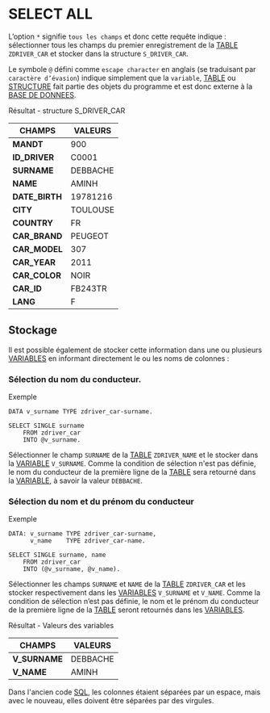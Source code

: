 # SELECT ALL

L’option `*` signifie `tous les champs` et donc cette requête indique : sélectionner tous les champs du premier enregistrement de la [TABLE](../../09_Tables_DB/01_Tables.md) `ZDRIVER_CAR` et stocker dans la structure `S_DRIVER_CAR`.

Le symbole `@` défini comme `escape character` en anglais (se traduisant par `caractère d’évasion`) indique simplement que la `variable`, [TABLE](../../09_Tables_DB/01_Tables.md) ou [STRUCTURE](../../09_Tables_DB/11_Structures.md) fait partie des objets du programme et est donc externe à la [BASE DE DONNEES]().

Résultat - structure S_DRIVER_CAR

| **CHAMPS**     | **VALEURS** |
| -------------- | ----------- |
| **MANDT**      | 900         |
| **ID_DRIVER**  | C0001       |
| **SURNAME**    | DEBBACHE    |
| **NAME**       | AMINH       |
| **DATE_BIRTH** | 19781216    |
| **CITY**       | TOULOUSE    |
| **COUNTRY**    | FR          |
| **CAR_BRAND**  | PEUGEOT     |
| **CAR_MODEL**  | 307         |
| **CAR_YEAR**   | 2011        |
| **CAR_COLOR**  | NOIR        |
| **CAR_ID**     | FB243TR     |
| **LANG**       | F           |

## Stockage

Il est possible également de stocker cette information dans une ou plusieurs [VARIABLES](../../04_Variables/01_Variables.md) en informant directement le ou les noms de colonnes :

### Sélection du nom du conducteur.

Exemple

```abap
DATA v_surname TYPE zdriver_car-surname.

SELECT SINGLE surname
    FROM zdriver_car
    INTO @v_surname.
```

Sélectionner le champ `SURNAME` de la [TABLE](../../09_Tables_DB/01_Tables.md) `ZDRIVER_NAME` et le stocker dans la [VARIABLE](../../04_Variables/01_Variables.md) `V_SURNAME`. Comme la condition de sélection n'est pas définie, le nom du conducteur de la première ligne de la [TABLE](../../09_Tables_DB/01_Tables.md) sera retourné dans la [VARIABLE](../../04_Variables/01_Variables.md), à savoir la valeur `DEBBACHE`.

### Sélection du nom et du prénom du conducteur

Exemple

```abap
DATA: v_surname TYPE zdriver_car-surname,
      v_name    TYPE zdriver_car-name.

SELECT SINGLE surname, name
    FROM zdriver_car
    INTO (@v_surname, @v_name).
```

Sélectionner les champs `SURNAME` et `NAME` de la [TABLE](../../09_Tables_DB/01_Tables.md) `ZDRIVER_CAR` et les stocker respectivement dans les [VARIABLES](../../04_Variables/01_Variables.md) `V_SURNAME` et `V_NAME`. Comme la condition de sélection n’est pas définie, le nom et le prénom du conducteur de la première ligne de la [TABLE](../../09_Tables_DB/01_Tables.md) seront retournés dans les [VARIABLES](../../04_Variables/01_Variables.md).

Résultat - Valeurs des variables

| **CHAMPS**    | **VALEURS** |
| ------------- | ----------- |
| **V_SURNAME** | DEBBACHE    |
| **V_NAME**    | AMINH       |

Dans l'ancien code [SQL](./01_SQL.md), les colonnes étaient séparées par un espace, mais avec le nouveau, elles doivent être séparées par des virgules.

